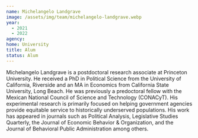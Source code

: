 ```yaml
---
name: Michelangelo Landgrave
image: /assets/img/team/michelangelo-landgrave.webp
year:
  - 2021
  - 2022
agency:
home: University
title: Alum
status: Alum
---
```


Michelangelo Landgrave is a postdoctoral research associate at Princeton University. He received a PhD in Political Science from the University of California, Riverside and an MA in Economics from California State University, Long Beach. He was previously a predoctoral fellow with the Mexican National Council of Science and Technology (CONACyT). His experimental research is primarily focused on helping government agencies provide equitable service to historically underserved populations. His work has appeared in journals such as Political Analysis, Legislative Studies Quarterly, the Journal of Economic Behavior & Organization, and the Journal of Behavioral Public Administration among others.

